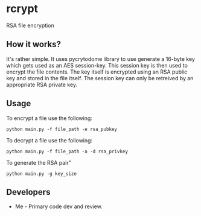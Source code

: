 # rcrypt
RSA file encryption

## How it works?
It's rather simple. It uses pycrytodome library to use generate a 16-byte key which gets used as an AES session-key. This session key is then used to encrypt the file contents. The key itself is encrypted using an RSA public key and stored in the file itself. The session key can only be retreived by an appropriate RSA private key.

## Usage
To encrypt a file use the following:

`python main.py -f file_path -e rsa_pubkey`

To decrypt a file use the following:

`python main.py -f file_path -a -d rsa_privkey`

To generate the RSA pair"

`python main.py -g key_size`

## Developers

- Me - Primary code dev and review.